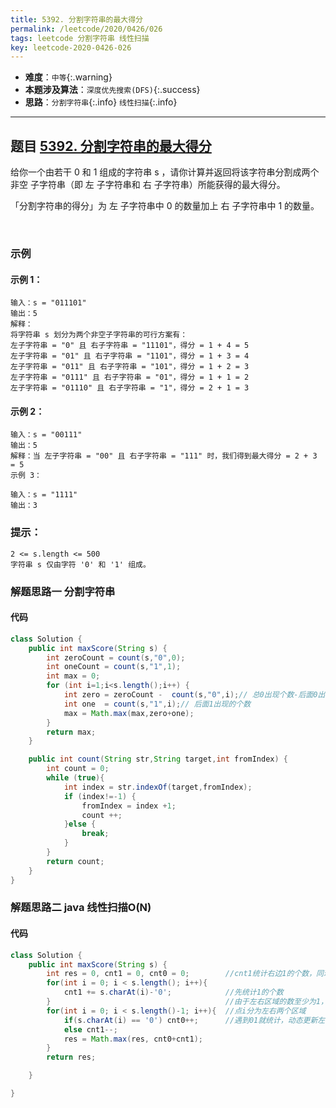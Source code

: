 ```yaml
---
title: 5392. 分割字符串的最大得分
permalink: /leetcode/2020/0426/026
tags: leetcode 分割字符串 线性扫描
key: leetcode-2020-0426-026
---
```

- __难度__：`中等`{:.warning}
- __本题涉及算法__：`深度优先搜索(DFS)`{:.success}
- __思路__：`分割字符串`{:.info} `线性扫描`{:.info}

---

## 题目 [5392. 分割字符串的最大得分](https://leetcode-cn.com/problems/maximum-score-after-splitting-a-string/)

给你一个由若干 0 和 1 组成的字符串 s ，请你计算并返回将该字符串分割成两个 非空 子字符串（即 左 子字符串和 右 子字符串）所能获得的最大得分。

「分割字符串的得分」为 左 子字符串中 0 的数量加上 右 子字符串中 1 的数量。

 
### 示例
#### 示例 1：
```
输入：s = "011101"
输出：5
解释：
将字符串 s 划分为两个非空子字符串的可行方案有：
左子字符串 = "0" 且 右子字符串 = "11101"，得分 = 1 + 4 = 5
左子字符串 = "01" 且 右子字符串 = "1101"，得分 = 1 + 3 = 4
左子字符串 = "011" 且 右子字符串 = "101"，得分 = 1 + 2 = 3
左子字符串 = "0111" 且 右子字符串 = "01"，得分 = 1 + 1 = 2
左子字符串 = "01110" 且 右子字符串 = "1"，得分 = 2 + 1 = 3
```
#### 示例 2：
```
输入：s = "00111"
输出：5
解释：当 左子字符串 = "00" 且 右子字符串 = "111" 时，我们得到最大得分 = 2 + 3 = 5
示例 3：

输入：s = "1111"
输出：3
```

### 提示：
```
2 <= s.length <= 500
字符串 s 仅由字符 '0' 和 '1' 组成。
```


### 解题思路一  分割字符串

#### 代码

```java
class Solution {
    public int maxScore(String s) {
        int zeroCount = count(s,"0",0);
        int oneCount = count(s,"1",1);
        int max = 0;
        for (int i=1;i<s.length();i++) {
            int zero = zeroCount -  count(s,"0",i);// 总0出现个数-后面0出现个数
            int one  = count(s,"1",i);// 后面1出现的个数
            max = Math.max(max,zero+one);
        }
        return max;
    }

    public int count(String str,String target,int fromIndex) {
        int count = 0;
        while (true){
            int index = str.indexOf(target,fromIndex);
            if (index!=-1) {
                fromIndex = index +1;
                count ++;
            }else {
                break;
            }
        }
        return count;
    }
}
```


### 解题思路二 java 线性扫描O(N)

#### 代码
```java
class Solution {
    public int maxScore(String s) {
        int res = 0, cnt1 = 0, cnt0 = 0;        //cnt1统计右边1的个数，同理cnt0左边0的个数
        for(int i = 0; i < s.length(); i++){
            cnt1 += s.charAt(i)-'0';            //先统计1的个数
        }                                       //由于左右区域的数至少为1，所以i不能等于len-1
        for(int i = 0; i < s.length()-1; i++){  //点i分为左右两个区域        
            if(s.charAt(i) == '0') cnt0++;      //遇到01就统计，动态更新左右区域01个数
            else cnt1--;
            res = Math.max(res, cnt0+cnt1);
        }
        return res;

    }

}
```

